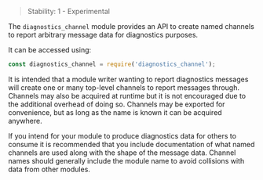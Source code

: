 
<!--introduced_in=v15.1.0-->

> Stability: 1 - Experimental

<!-- source_link=lib/diagnostics_channel.js -->

The `diagnostics_channel` module provides an API to create named channels
to report arbitrary message data for diagnostics purposes.

It can be accessed using:

```js
const diagnostics_channel = require('diagnostics_channel');
```

It is intended that a module writer wanting to report diagnostics messages
will create one or many top-level channels to report messages through.
Channels may also be acquired at runtime but it is not encouraged
due to the additional overhead of doing so. Channels may be exported for
convenience, but as long as the name is known it can be acquired anywhere.

If you intend for your module to produce diagnostics data for others to
consume it is recommended that you include documentation of what named
channels are used along with the shape of the message data. Channel names
should generally include the module name to avoid collisions with data from
other modules.

